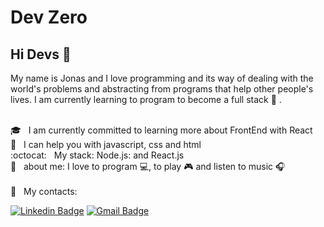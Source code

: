# Dev Zero

## Hi Devs :facepunch:

My name is Jonas and I love programming and its way of dealing with the world's problems and abstracting from programs that help other people's lives.
I am currently learning to program to become a full stack :rocket: .

<br /> :mortar_board: &nbsp; I am currently committed to learning more about FrontEnd with React
<br /> :muscle: &nbsp; I can help you with javascript, css and html
<br /> :octocat: &nbsp; My stack: Node.js: and React.js 
<br />:speech_balloon:  &nbsp; about me: I love to program :computer:, to play :video_game: and listen to music :headphones:
<br/>
<br />:e-mail:  &nbsp; My contacts: 
 
[![Linkedin Badge](https://img.shields.io/badge/-Jonas%20%20de%20Oliveira-blue?style=flatsquare&logo=Linkedin&logoColor=white&link=https://www.linkedin.com/in/jonas-de-oliveira-0561961ab/)](https://www.linkedin.com/in/jonas-de-oliveira-0561961ab/)
[![Gmail Badge](https://img.shields.io/badge/-jonasdevzero@gmail.com-c14438?style=flat-square&logo=Gmail&logoColor=white&link=mailto:jonasdevzero@gmail.com)](mailto:jonasdevzero@gmail.com)
